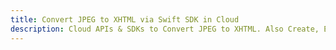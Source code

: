 ---title: Convert JPEG to XHTML via Swift SDK in Clouddescription: Cloud APIs & SDKs to Convert JPEG to XHTML. Also Create, Edit & Render Microsoft Word & OpenOffice documents in the Cloud.---